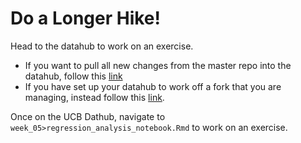 # Do a Longer Hike! 

Head to the datahub to work on an exercise. 

- If you want to pull all new changes from the master repo into the datahub, follow this [link](http://datahub.berkeley.edu/hub/user-redirect/git-pull?repo=https://github.com/UCB-MIDS/w241&branch=master&urlpath=rstudio)
- If you have set up your datahub to work off a fork that you are managing, instead follow this [link](https://datahub.berkeley.edu/user/USERNAME/rstudio/). 

Once on the UCB Dathub, navigate to `week_05>regression_analysis_notebook.Rmd` to work on an exercise.

